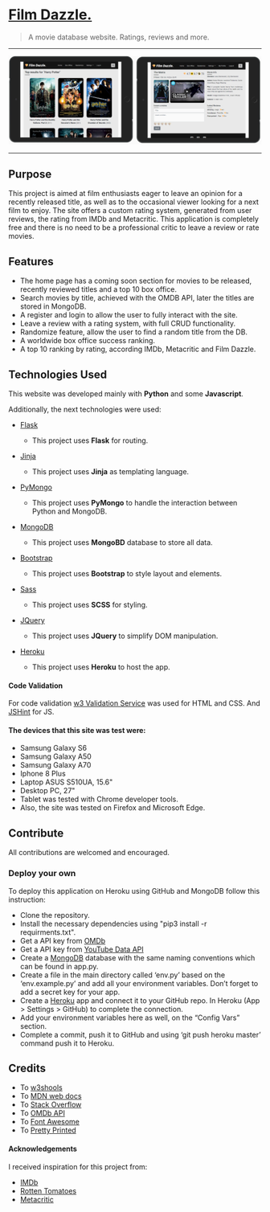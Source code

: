 # [Film Dazzle.](https://filmdazzle.herokuapp.com/)

> A movie database website. Ratings, reviews and more.

---

![Screenshots](static/images/screenshot.png)

---

## Purpose

This project is aimed at film enthusiasts eager to leave an opinion for a recently released title, as well as to the occasional viewer looking for a next film to enjoy. The site offers a custom rating system, generated from user reviews, the rating from IMDb and Metacritic. This application is completely free and there is no need to be a professional critic to leave a review or rate movies.

## Features

- The home page has a coming soon section for movies to be released, recently reviewed titles and a top 10 box office.
- Search movies by title, achieved with the OMDB API, later the titles are stored in MongoDB.
- A register and login to allow the user to fully interact with the site.
- Leave a review with a rating system, with full CRUD functionality.
- Randomize feature, allow the user to find a random title from the DB.
- A worldwide box office success ranking.
- A top 10 ranking by rating, according IMDb, Metacritic and Film Dazzle.

## Technologies Used

This website was developed mainly with **Python** and some **Javascript**.

Additionally, the next technologies were used:

- [Flask](https://flask.palletsprojects.com/)

  - This project uses **Flask** for routing.

- [Jinja](https://jinja.palletsprojects.com/en/2.11.x/)

  - This project uses **Jinja** as templating language.

- [PyMongo](https://pymongo.readthedocs.io/en/stable/)

  - This project uses **PyMongo** to handle the interaction between Python and MongoDB.

- [MongoDB](https://www.mongodb.com/)

  - This project uses **MongoBD** database to store all data.

- [Bootstrap](https://getbootstrap.com/)

  - This project uses **Bootstrap** to style layout and elements.

- [Sass](https://sass-lang.com/)

  - This project uses **SCSS** for styling.

- [JQuery](https://jquery.com)

  - This project uses **JQuery** to simplify DOM manipulation.

- [Heroku](https://www.heroku.com/)

  - This project uses **Heroku** to host the app.

#### Code Validation

For code validation [w3 Validation Service](https://w3.org/) was used for HTML and CSS. And [JSHint](https://jshint.com/) for JS.

#### The devices that this site was test were:

- Samsung Galaxy S6
- Samsung Galaxy A50
- Samsung Galaxy A70
- Iphone 8 Plus
- Laptop ASUS S510UA, 15.6"
- Desktop PC, 27"
- Tablet was tested with Chrome developer tools.
- Also, the site was tested on Firefox and Microsoft Edge.

## Contribute
All contributions are welcomed and encouraged.

### Deploy your own
To deploy this application on Heroku using GitHub and MongoDB follow this instruction:

- Clone the repository.
- Install the necessary dependencies using "pip3 install -r requirments.txt".
- Get a API key from [OMDb](http://www.omdbapi.com/)
- Get a API key from [YouTube Data API](https://developers.google.com/youtube/v3/getting-started)
- Create a [MongoDB](https://www.mongodb.com/) database with the same naming conventions which can be found in app.py. 
- Create a file in the main directory called ‘env.py’ based on the ‘env.example.py’ and add all your environment variables. Don’t forget to add a secret key for your app.
- Create a [Heroku](https://www.heroku.com/) app and connect it to your GitHub repo. In Heroku (App > Settings > GitHub) to complete the connection.
- Add your environment variables here as well, on the “Config Vars” section.
- Complete a commit, push it to GitHub and using ‘git push heroku master’ command push it to Heroku.

## Credits

- To [w3shools](https://www.w3schools.com/)
- To [MDN web docs](https://developer.mozilla.org/)
- To [Stack Overflow](https://stackoverflow.com/)
- To [OMDb API](http://www.omdbapi.com/)
- To [Font Awesome](https://fontawesome.com/)
- To [Pretty Printed](https://prettyprinted.com/)

#### Acknowledgements

I received inspiration for this project from:

- [IMDb](https://www.imdb.com/)
- [Rotten Tomatoes](https://www.rottentomatoes.com/)
- [Metacritic](https://www.metacritic.com/)
